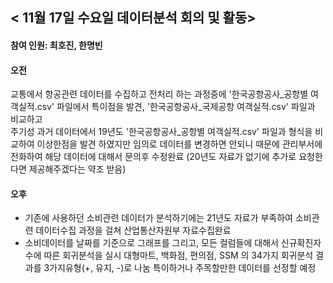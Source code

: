< 11월 17일 수요일 데이터분석 회의 및 활동>
-------------
#### 참여 인원: 최호진, 한명빈

#### 오전
교통에서 항공관련 데이터를 수집하고 전처리 하는 과정중에 '한국공항공사_공항별 여객실적.csv' 파일에서 특이점을 발견,
'한국공항공사_국제공항 여객실적.csv' 파일과 비교하고    
주기성 과거 데이터에서 19년도 '한국공항공사_공항별 여객실적.csv' 파일과 형식을 비교하여 이상한점을
발견 하였지만 임의로 데이터를 변경하면 안되니 때문에 관리부서에 전화하여 해당 데이터에 대해서 문의후 수정완료   (20년도 자료가 없기에 추가로 요청한다면 제공해주겠다는 약조 받음)


#### 오후
* 기존에 사용하던 소비관련 데이터가 분석하기에는 21년도 자료가 부족하여 소비관련 데이터수집 과정을 걸쳐 산업통산자원부 자료수집완료
* 소비데이터를 날짜를 기준으로 그래프를 그리고, 모든 컬럼들에 대해서 신규확진자수에 따른 회귀분석을 실시
대형마트, 백화점, 편의점, SSM 의 34가지 회귀분석 결과를 3가지유형(+, 유지, -)로 나눔 특이하거나 주목할만한 데이터를 선정할 예정 
